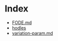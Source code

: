 # Index

- [FODE.md](<FODE.md.md>)
- [hodles](<hodles.md>)
- [variation-param.md](<variation-param.md.md>)
